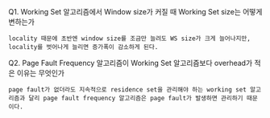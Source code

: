 Q1. Working Set 알고리즘에서 Window size가 커질 때 Working Set size는 어떻게 변하는가

    locality 때문에 초반엔 window size를 조금만 늘려도 WS size가 크게 늘어나지만, locality를 벗어나게 늘리면 증가폭이 감소하게 된다.

Q2. Page Fault Frequency 알고리즘이 Working Set 알고리즘보다 overhead가 적은 이유는 무엇인가

    page fault가 없더라도 지속적으로 residence set을 관리해야 하는 working set 알고리즘과 달리 page fault frequency 알고리즘은 page fault가 발생하면 관리하기 때문이다.

